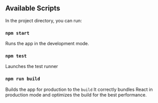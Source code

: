 ## Available Scripts

In the project directory, you can run:

### `npm start`

Runs the app in the development mode.

### `npm test`

Launches the test runner

### `npm run build`

Builds the app for production to the `build`
It correctly bundles React in production mode and optimizes the build for the best performance.

